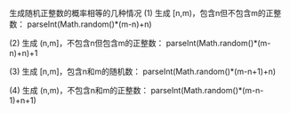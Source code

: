 生成随机正整数的概率相等的几种情况
(1) 生成 [n,m)，包含n但不包含m的正整数：
parseInt(Math.random()*(m-n)+n)

(2) 生成 (n,m]，不包含n但包含m的正整数：
parseInt(Math.random()*(m-n)+n)+1

(3) 生成 [n,m]，包含n和m的随机数：
parseInt(Math.random()*(m-n+1)+n)

(4) 生成 (n,m)，不包含n和m的正整数：
parseInt(Math.random()*(m-n-1)+n+1)


